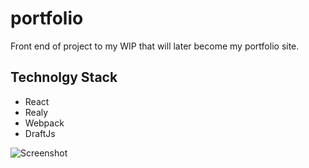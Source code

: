 # portfolio

Front end of project to my WIP that will later become my portfolio site.

## Technolgy Stack 
* React
* Realy
* Webpack
* DraftJs 

![Screenshot](https://image.ibb.co/k9agYT/Screen_Shot_2018_06_05_at_10_34_02.jpg "Optional title")
